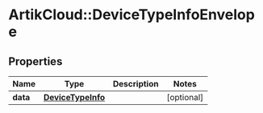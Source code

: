 # ArtikCloud::DeviceTypeInfoEnvelope

## Properties
Name | Type | Description | Notes
------------ | ------------- | ------------- | -------------
**data** | [**DeviceTypeInfo**](DeviceTypeInfo.md) |  | [optional] 


